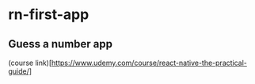 # rn-first-app

## Guess a number app

(course link)[https://www.udemy.com/course/react-native-the-practical-guide/]
